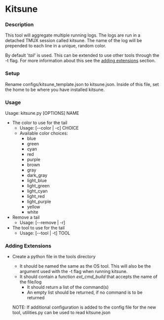# Kitsune

### Description

This tool will aggregate multiple running logs. The logs are run in a detached TMUX session called kitsune. The name of the log will be prepended to each line in a unique, random color.

By default '*tail*' is used. This can be extended to use other tools through the -t flag. For more information about this see the [adding extensions](#adding-extensions) section.

### Setup

Rename configs/kitsune_template.json to kitsune.json. Inside of this file, set the home to be where you have installed kitsune.

### Usage
Usage: kitsune.py [OPTIONS] NAME
- The color to use for the tail
    + Usage: [--color | -c] CHOICE
    + Available color choices: 
        * blue
        * green
        * cyan
        * red
        * purple
        * brown
        * gray
        * dark_gray
        * light_blue
        * light_green
        * light_cyan
        * light_red
        * light_purple
        * yellow
        * white
- Remove a tail
    + Usage: [--remove | -r]
- The tool to use for the tail
    + Usage: [--tool | -t] TOOL

### Adding Extensions

- Create a python file in the tools directory 
    * It should be named the same as the OS tool. This will also be the argument used with the -t flag when running kitsune.
    * It should contain a function *ext_cmd_build* that accepts the name of the file/log
        + It should return a list of the command(s)
        + An empty list should be returned, if no command is to be returned

    NOTE: If additional configuration is added to the config file for the new tool, utilities.py can be used to read kitsune.json 